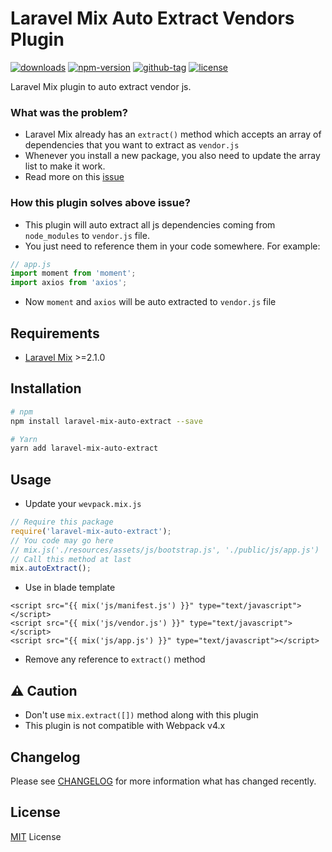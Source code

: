 # Laravel Mix Auto Extract Vendors Plugin

[![downloads](https://img.shields.io/npm/dt/laravel-mix-auto-extract.svg)](http://npm-stats.com/~packages/laravel-mix-auto-extract)
[![npm-version](https://img.shields.io/npm/v/laravel-mix-auto-extract.svg)](https://www.npmjs.com/package/laravel-mix-auto-extract)
[![github-tag](https://img.shields.io/github/tag/ankurk91/laravel-mix-auto-extract.svg?maxAge=1800)](https://github.com/ankurk91/laravel-mix-auto-extract/)
[![license](https://img.shields.io/github/license/ankurk91/laravel-mix-auto-extract.svg?maxAge=1800)](https://yarnpkg.com/en/package/laravel-mix-auto-extract)

Laravel Mix plugin to auto extract vendor js.

### What was the problem?
* Laravel Mix already has an `extract()` method which accepts an array of dependencies that you want to extract as `vendor.js` 
* Whenever you install a new package, you also need to update the array list to make it work.
* Read more on this [issue](https://github.com/JeffreyWay/laravel-mix/issues/1233)

### How this plugin solves above issue?
* This plugin will auto extract all js dependencies coming from `node_modules` to `vendor.js` file.
* You just need to reference them in your code somewhere. For example:
```js
// app.js
import moment from 'moment';
import axios from 'axios';
```
* Now `moment` and `axios` will be auto extracted to `vendor.js` file

## Requirements
* [Laravel Mix](https://github.com/JeffreyWay/laravel-mix) >=2.1.0

## Installation
```bash
# npm
npm install laravel-mix-auto-extract --save

# Yarn
yarn add laravel-mix-auto-extract
```

## Usage
* Update your `wevpack.mix.js`
```js
// Require this package
require('laravel-mix-auto-extract');
// You code may go here
// mix.js('./resources/assets/js/bootstrap.js', './public/js/app.js')
// Call this method at last
mix.autoExtract();
```
* Use in blade template
```blade
<script src="{{ mix('js/manifest.js') }}" type="text/javascript"></script>
<script src="{{ mix('js/vendor.js') }}" type="text/javascript"></script>
<script src="{{ mix('js/app.js') }}" type="text/javascript"></script>
```
* Remove any reference to `extract()` method

## :warning: Caution
* Don't use `mix.extract([])` method along with this plugin
* This plugin is not compatible with Webpack v4.x

## Changelog
Please see [CHANGELOG](CHANGELOG.md) for more information what has changed recently.

## License
[MIT](LICENSE.txt) License
